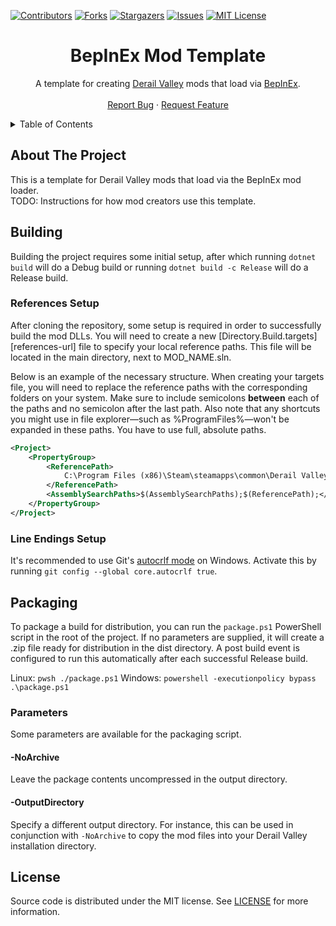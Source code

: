 [![Contributors][contributors-shield]][contributors-url]
[![Forks][forks-shield]][forks-url]
[![Stargazers][stars-shield]][stars-url]
[![Issues][issues-shield]][issues-url]
[![MIT License][license-shield]][license-url]




<!-- PROJECT TITLE -->
<div align="center">
  <h1>BepInEx Mod Template</h1>
  <p>
	A template for creating <a href="http://www.derailvalley.com/">Derail Valley</a> mods that load via <a href="https://docs.bepinex.dev/articles/index.html">BepInEx</a>.
	<br />
	<br />
	<a href="https://github.com/derail-valley-modding/template-bpx/issues">Report Bug</a>
	·
	<a href="https://github.com/derail-valley-modding/template-bpx/issues">Request Feature</a>
  </p>
</div>




<!-- TABLE OF CONTENTS -->
<details>
  <summary>Table of Contents</summary>
  <ol>
	<li><a href="#about-the-project">About The Project</a></li>
	<li><a href="#building">Building</a></li>
	<li><a href="#packaging">Packaging</a></li>
	<li><a href="#license">License</a></li>
  </ol>
</details>




<!-- ABOUT THE PROJECT -->

## About The Project

This is a template for Derail Valley mods that load via the BepInEx mod loader.  
TODO: Instructions for how mod creators use this template.




<!-- BUILDING -->

## Building

Building the project requires some initial setup, after which running `dotnet build` will do a Debug build or running `dotnet build -c Release` will do a Release build.

### References Setup

After cloning the repository, some setup is required in order to successfully build the mod DLLs. You will need to create a new [Directory.Build.targets][references-url] file to specify your local reference paths. This file will be located in the main directory, next to MOD_NAME.sln.

Below is an example of the necessary structure. When creating your targets file, you will need to replace the reference paths with the corresponding folders on your system. Make sure to include semicolons **between** each of the paths and no semicolon after the last path. Also note that any shortcuts you might use in file explorer—such as %ProgramFiles%—won't be expanded in these paths. You have to use full, absolute paths.
```xml
<Project>
	<PropertyGroup>
		<ReferencePath>
			C:\Program Files (x86)\Steam\steamapps\common\Derail Valley\DerailValley_Data\Managed\
		</ReferencePath>
		<AssemblySearchPaths>$(AssemblySearchPaths);$(ReferencePath);</AssemblySearchPaths>
	</PropertyGroup>
</Project>
```

### Line Endings Setup

It's recommended to use Git's [autocrlf mode][autocrlf-url] on Windows. Activate this by running `git config --global core.autocrlf true`.




<!-- PACKAGING -->

## Packaging

To package a build for distribution, you can run the `package.ps1` PowerShell script in the root of the project. If no parameters are supplied, it will create a .zip file ready for distribution in the dist directory. A post build event is configured to run this automatically after each successful Release build.

Linux: `pwsh ./package.ps1`
Windows: `powershell -executionpolicy bypass .\package.ps1`


### Parameters

Some parameters are available for the packaging script.

#### -NoArchive

Leave the package contents uncompressed in the output directory.

#### -OutputDirectory

Specify a different output directory.
For instance, this can be used in conjunction with `-NoArchive` to copy the mod files into your Derail Valley installation directory.




<!-- LICENSE -->

## License

Source code is distributed under the MIT license.
See [LICENSE][license-url] for more information.




<!-- MARKDOWN LINKS & IMAGES -->
<!-- https://www.markdownguide.org/basic-syntax/#reference-style-links -->

[contributors-shield]: https://img.shields.io/github/contributors/derail-valley-modding/template-bpx.svg?style=for-the-badge
[contributors-url]: https://github.com/derail-valley-modding/template-bpx/graphs/contributors
[forks-shield]: https://img.shields.io/github/forks/derail-valley-modding/template-bpx.svg?style=for-the-badge
[forks-url]: https://github.com/derail-valley-modding/template-bpx/network/members
[stars-shield]: https://img.shields.io/github/stars/derail-valley-modding/template-bpx.svg?style=for-the-badge
[stars-url]: https://github.com/derail-valley-modding/template-bpx/stargazers
[issues-shield]: https://img.shields.io/github/issues/derail-valley-modding/template-bpx.svg?style=for-the-badge
[issues-url]: https://github.com/derail-valley-modding/template-bpx/issues
[license-shield]: https://img.shields.io/github/license/derail-valley-modding/template-bpx.svg?style=for-the-badge
[license-url]: https://github.com/derail-valley-modding/template-bpx/blob/master/LICENSE
[autocrlf-url]: https://www.git-scm.com/book/en/v2/Customizing-Git-Git-Configuration#_formatting_and_whitespace
